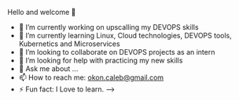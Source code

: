 Hello and welcome 👋


- 🔭 I’m currently working on upscalling my DEVOPS skills
- 🌱 I’m currently learning Linux, Cloud technologies, DEVOPS tools, Kubernetics and Microservices
- 👯 I’m looking to collaborate on DEVOPS projects as an intern
- 🤔 I’m looking for help with practicing my new skills
- 💬 Ask me about ...
- 📫 How to reach me: okon.caleb@gmail.com
- ⚡ Fun fact: I Love to learn.
-->

